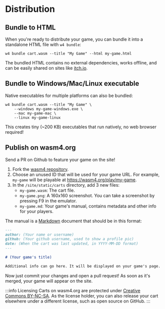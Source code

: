 # Distribution

## Bundle to HTML

When you're ready to distribute your game, you can bundle it into a standalone HTML file with `w4 bundle`:

```shell
w4 bundle cart.wasm --title "My Game" --html my-game.html
```

The bundled HTML contains no external dependencies, works offline, and can be easily shared on sites like [itch.io](https://itch.io/).

## Bundle to Windows/Mac/Linux executable

Native executables for multiple platforms can also be bundled:

```shell
w4 bundle cart.wasm --title "My Game" \
    --windows my-game-windows.exe \
    --mac my-game-mac \
    --linux my-game-linux
```

This creates tiny (~200 KB) executables that run natively, no web browser required!

## Publish on wasm4.org

Send a PR on Github to feature your game on the site!

1. Fork the [wasm4 repository](https://github.com/aduros/wasm4).
2. Choose an unused ID that will be used for your game URL. For example, `my-game` will be playable
   at https://wasm4.org/play/my-game.
3. In the `/site/static/carts` directory, add 3 new files:
    - `my-game.wasm`: The cart file.
    - `my-game.png`: A 160x160 screenshot. You can take a screenshot by pressing F9 in the emulator.
    - `my-game.md`: Your game's manual, contains metadata and other info for your players.

The manual is a
[Markdown](https://docs.github.com/en/get-started/writing-on-github/getting-started-with-writing-and-formatting-on-github/basic-writing-and-formatting-syntax)
document that should be in this format:

```md
---
author: (Your name or username)
github: (Your github username, used to show a profile pic)
date: (When the cart was last updated, in YYYY-MM-DD format)
---

# (Your game's title)

Additional info can go here. It will be displayed on your game's page.
```

Now just commit your changes and open a pull request! As soon as it's merged, your game will appear
on the site.

:::info Licensing
Carts on wasm4.org are protected under [Creative Commons BY-NC-SA](https://creativecommons.org/licenses/by-nc-sa/4.0/). As the license holder, you can also release your cart elsewhere under a different license, such as open source on GitHub.
:::
